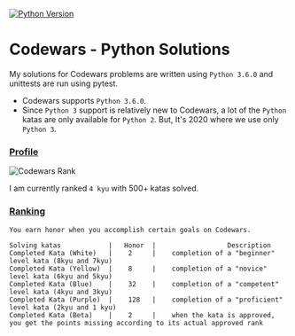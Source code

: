 [![Python Version](https://img.shields.io/badge/python-2.7-blue.svg)]()

# Codewars - Python Solutions

My solutions for Codewars problems are written using `Python 3.6.0` and unittests are run using pytest.

* Codewars supports `Python 3.6.0`.
* Since `Python 3` support is relatively new to Codewars, a lot of the `Python` katas are only available for `Python 2`. But, It's 2020 where we use only `Python 3`.

### [Profile](https://www.codewars.com/users/i_am_coder_.)
![Codewars Rank](https://www.codewars.com/users/i_am_coder_./badges/large)

I am currently ranked `4 kyu` with 500+ katas solved.

### [Ranking](http://www.codewars.com/about)

```
You earn honor when you accomplish certain goals on Codewars.

Solving katas            |   Honor  |                  Description
Completed Kata (White)   |    2     |    completion of a "beginner" level kata (8kyu and 7kyu)
Completed Kata (Yellow)  |    8     |    completion of a "novice" level kata (6kyu and 5kyu)
Completed Kata (Blue)    |    32    |    completion of a "competent" level kata (4kyu and 3kyu)
Completed Kata (Purple)  |    128   |    completion of a "proficient" level kata (2kyu and 1 kyu)
Completed Kata (Beta)    |    2     |    when the kata is approved, you get the points missing according to its actual approved rank
```
